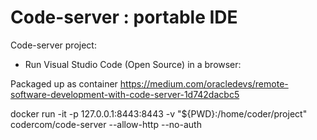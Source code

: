 # Code-server : portable IDE

Code-server project:
* Run Visual Studio Code (Open Source) in a browser:

Packaged up as container
https://medium.com/oracledevs/remote-software-development-with-code-server-1d742dacbc5
 
docker run -it -p 127.0.0.1:8443:8443 -v "${PWD}:/home/coder/project" codercom/code-server --allow-http --no-auth
